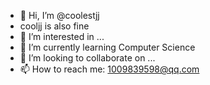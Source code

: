 - 👋 Hi, I’m @coolestjj
- cooljj is also fine
- 👀 I’m interested in ...
- 🌱 I’m currently learning Computer Science
- 💞️ I’m looking to collaborate on ...
- 📫 How to reach me: 1009839598@qq.com

<!---
coolestjj/coolestjj is a ✨ special ✨ repository because its `README.md` (this file) appears on your GitHub profile.
You can click the Preview link to take a look at your changes.
--->
